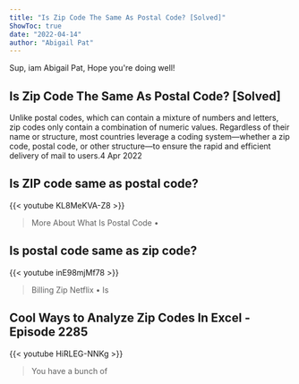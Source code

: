 ```yaml
---
title: "Is Zip Code The Same As Postal Code? [Solved]"
ShowToc: true 
date: "2022-04-14"
author: "Abigail Pat" 
---
```


Sup, iam Abigail Pat, Hope you're doing well!
## Is Zip Code The Same As Postal Code? [Solved]
Unlike postal codes, which can contain a mixture of numbers and letters, zip codes only contain a combination of numeric values. Regardless of their name or structure, most countries leverage a coding system—whether a zip code, postal code, or other structure—to ensure the rapid and efficient delivery of mail to users.4 Apr 2022

## Is ZIP code same as postal code?
{{< youtube KL8MeKVA-Z8 >}}
>More About What Is Postal Code • 

## Is postal code same as zip code?
{{< youtube inE98mjMf78 >}}
>Billing Zip Netflix • Is 

## Cool Ways to Analyze Zip Codes In Excel - Episode 2285
{{< youtube HiRLEG-NNKg >}}
>You have a bunch of 

